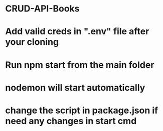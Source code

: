 # CRUD-API-Books
# Add valid creds in ".env" file after your cloning
# Run npm start from the main folder
# nodemon will start automatically
# change the script in package.json if need any changes in start cmd
